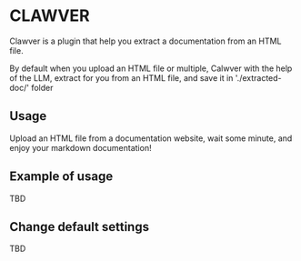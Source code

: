 
# CLAWVER 

Clawver is a plugin that help you extract a documentation from an HTML file.

By default when you upload an HTML file or multiple, Calwver with the help of the LLM, extract for you from an HTML file, and save it in './extracted-doc/' folder

## Usage

Upload an HTML file from a documentation website, wait some minute, and enjoy your markdown documentation!

## Example of usage

TBD

## Change default settings

TBD


